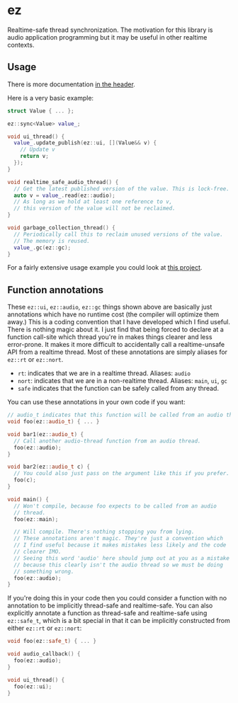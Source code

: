 # ez

Realtime-safe thread synchronization. The motivation for this library is audio application programming but it may be useful in other realtime contexts.

## Usage

There is more documentation [in the header](include/ez.hpp).

Here is a very basic example:

```c++
struct Value { ... };

ez::sync<Value> value_;

void ui_thread() {
  value_.update_publish(ez::ui, [](Value&& v) {
    // Update v
    return v;
  });
}

void realtime_safe_audio_thread() {
  // Get the latest published version of the value. This is lock-free.
  auto v = value_.read(ez::audio);
  // As long as we hold at least one reference to v,
  // this version of the value will not be reclaimed.
}

void garbage_collection_thread() {
  // Periodically call this to reclaim unused versions of the value.
  // The memory is reused.
  value_.gc(ez::gc);
}
```

For a fairly extensive usage example you could look at [this project](https://github.com/search?q=repo%3Acolugomusic%2Fscuff+ez%3A%3A&type=code).

## Function annotations
These `ez::ui`, `ez::audio`, `ez::gc` things shown above are basically just annotations which have no runtime cost (the compiler will optimize them away.) This is a coding convention that I have developed which I find useful. There is nothing magic about it. I just find that being forced to declare at a function call-site which thread you're in makes things clearer and less error-prone. It makes it more difficult to accidentally call a realtime-unsafe API from a realtime thread. Most of these annotations are simply aliases for `ez::rt` or `ez::nort`.

- `rt`: indicates that we are in a realtime thread. Aliases: `audio`
- `nort`: indicates that we are in a non-realtime thread. Aliases: `main`, `ui`, `gc`
- `safe` indicates that the function can be safely called from any thread.

You can use these annotations in your own code if you want:

```c++
// audio_t indicates that this function will be called from an audio thread.
void foo(ez::audio_t) { ... }

void bar1(ez::audio_t) {
  // Call another audio-thread function from an audio thread.
  foo(ez::audio);
}

void bar2(ez::audio_t c) {
  // You could also just pass on the argument like this if you prefer.
  foo(c);
}

void main() {
  // Won't compile, because foo expects to be called from an audio
  // thread.
  foo(ez::main);

  // Will compile. There's nothing stopping you from lying.
  // These annotations aren't magic. They're just a convention which
  // I find useful because it makes mistakes less likely and the code
  // clearer IMO.
  // Seeing this word 'audio' here should jump out at you as a mistake
  // because this clearly isn't the audio thread so we must be doing
  // something wrong.
  foo(ez::audio); 
}
```

If you're doing this in your code then you could consider a function with no annotation to be implicitly thread-safe and realtime-safe. You can also explicitly annotate a function as thread-safe and realtime-safe using `ez::safe_t`, which is a bit special in that it can be implicitly constructed from either `ez::rt` or `ez::nort`:

```c++
void foo(ez::safe_t) { ... }

void audio_callback() {
  foo(ez::audio);
}

void ui_thread() {
  foo(ez::ui);
}
```
